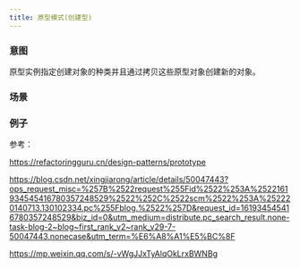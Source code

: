 ```yaml
---
title: 原型模式(创建型)
---
```


### 意图

原型实例指定创建对象的种类并且通过拷贝这些原型对象创建新的对象。

### 场景

### 例子

参考：

https://refactoringguru.cn/design-patterns/prototype

https://blog.csdn.net/xingjiarong/article/details/50047443?ops_request_misc=%257B%2522request%255Fid%2522%253A%2522161934545416780357248529%2522%252C%2522scm%2522%253A%252220140713.130102334.pc%255Fblog.%2522%257D&request_id=161934545416780357248529&biz_id=0&utm_medium=distribute.pc_search_result.none-task-blog-2~blog~first_rank_v2~rank_v29-7-50047443.nonecase&utm_term=%E6%A8%A1%E5%BC%8F

https://mp.weixin.qq.com/s/-vWgJJxTyAlqOkLrxBWNBg